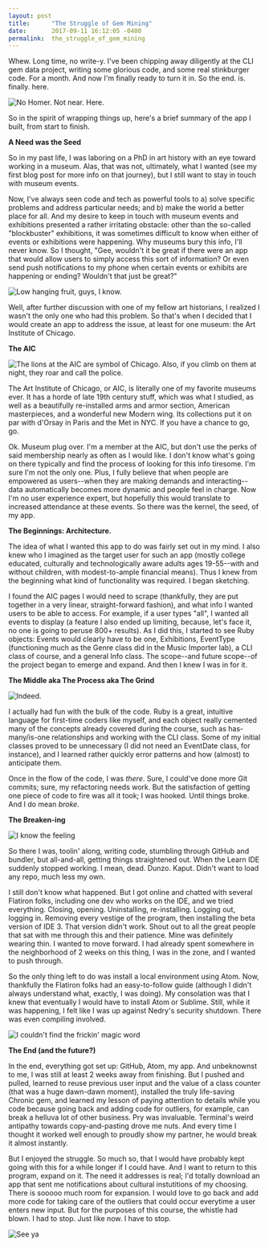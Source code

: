 ```yaml
---
layout: post
title:      "The Struggle of Gem Mining"
date:       2017-09-11 16:12:05 -0400
permalink:  the_struggle_of_gem_mining
---
```



Whew. Long time, no write-y. I've been chipping away diligently at the CLI gem data project, writing some glorious code, and some real stinkburger code. For a month. And now I'm finally ready to turn it in. So the end. is. finally. here. 

![No Homer. Not near. Here.](https://i.imgur.com/zvnPSaf.png)

So in the spirit of wrapping things up, here's a brief summary of the app I built, from start to finish.

**A Need was the Seed**

So in my past life, I was laboring on a PhD in art history with an eye toward working in a museum. Alas, that was not, ultimately, what I wanted (see my first blog post for more info on that journey), but I still want to stay in touch with museum events.

Now, I've always seen code and tech as powerful tools to a) solve specific problems and address particular needs; and b) make the world a better place for all. And my desire to keep in touch with museum events and exhibitions presented a rather irritating obstacle: other than the so-called "blockbuster" exhibitions, it was sometimes difficult to know when either of events or exhibitions were happening. Why museums bury this info, I'll never know. So I thought, "Gee, wouldn't it be great if there were an app that would allow users to simply access this sort of information? Or even send push notifications to my phone when certain events or exhibits are happening or ending? Wouldn't that just be great?"

![Low hanging fruit, guys, I know. ](https://i.imgur.com/FSxSRGL.jpg)

Well, after further discussion with one of my fellow art historians, I realized I wasn't the only one who had this problem. So that's when I decided that I would create an app to address the issue, at least for one museum: the Art Institute of Chicago.

**The AIC**

![The lions at the AIC are symbol of Chicago. Also, if you climb on them at night, they roar and call the police.](https://i.imgur.com/ofswBf7.jpg)

The Art Institute of Chicago, or AIC, is literally one of my favorite museums ever. It has a horde of late 19th century stuff, which was what I studied, as well as a beautifully re-installed arms and armor section, American masterpieces, and a wonderful new Modern wing. Its collections put it on par with d'Orsay in Paris and the Met in NYC. If you have a chance to go, go.

Ok. Museum plug over. I'm a member at the AIC, but don't use the perks of said membership nearly as often as I would like. I don't know what's going on there typically and find the process of looking for this info tiresome. I'm sure I'm not the only one. Plus, I fully believe that when people are empowered as users--when they are making demands and interacting--data automatically becomes more dynamic and people feel in charge. Now I'm no user experience expert, but hopefully this would translate to increased attendance at these events. So there was the kernel, the seed, of my app.

**The Beginnings: Architecture.**

The idea of what I wanted this app to do was fairly set out in my mind. I also knew who I imagined as the target user for such an app (mostly college educated, culturally and technologically aware adults ages 19-55--with and without children, with modest-to-ample financial means). Thus I knew from the beginning what kind of functionality was required. I began sketching.

I found the AIC pages I would need to scrape (thankfully, they are put together in a very linear, straight-forward fashion), and what info I wanted users to be able to access. For example, if a user types "all", I wanted all events to display (a feature I also ended up limiting, because, let's face it, no one is going to peruse 800+ results). As I did this, I started to see Ruby objects: Events would clearly have to be one, Exhibitions, EventType (functioning much as the Genre class did in the Music Importer lab), a CLI class of course, and a general Info class. The scope--and future scope--of the project began to emerge and expand. And then I knew I was in for it. 

**The Middle aka The Process aka The Grind**

![Indeed.](https://media.giphy.com/media/OCu7zWojqFA1W/giphy.gif)

I actually had fun with the bulk of the code. Ruby is a great, intuitive language for first-time coders like myself, and each object really cemented many of the concepts already covered during the course, such as has-many/is-one relationships and working with the CLI class. Some of my initial classes proved to be unnecessary (I did not need an EventDate class, for instance), and I learned rather quickly error patterns and how (almost) to anticipate them.

Once in the flow of the code, I was *there*. Sure, I could've done more Git commits; sure, my refactoring needs work. But the satisfaction of getting one piece of code to fire was all it took; I was hooked. Until things broke. And I do mean *broke.*

**The Breaken-ing**

![I know the feeling](https://media.giphy.com/media/dcOEiSBI8Gxzi/giphy.gif)

So there I was, toolin' along, writing code, stumbling through GitHub and bundler, but all-and-all, getting things straightened out. When the Learn IDE suddenly stopped working. I mean, dead. Dunzo. Kaput. Didn't want to load any repo, much less my own.

I still don't know what happened. But I got online and chatted with several Flatiron folks, including one dev who works on the IDE, and we tried everything. Closing, opening. Uninstalling, re-installing. Logging out, logging in. Removing every vestige of the program, then installing the beta version of IDE 3. That version didn't work. Shout out to all the great people that sat with me through this and their patience. Mine was definitely wearing thin. I wanted to move forward. I had already spent somewhere in the neighborhood of 2 weeks on this thing, I was in the zone, and I wanted to push through.

So the only thing left to do was install a local environment using Atom. Now, thankfully the Flatiron folks had an easy-to-follow guide (although I didn't always understand what, exactly, I was doing). My consolation was that I knew that eventually I would have to install Atom or Sublime. Still, while it was happening, I felt like I was up against Nedry's security shutdown. There was even compiling involved.

![I couldn't find the frickin' magic word](https://media.giphy.com/media/ZXIw1GQPMI7aU/giphy.gif)

**The End (and the future?)**

In the end, everything got set up: GitHub, Atom, my app. And unbeknownst to me, I was still at least 2 weeks away from finishing. But I pushed and pulled, learned to reuse previous user input and the value of a class counter (that was a huge dawn-dawn moment), installed the truly life-saving Chronic gem, and learned my lesson of paying attention to details while you code because going back and adding code for outliers, for example, can break a helluva lot of other business. Pry was invaluable. Terminal's weird antipathy towards copy-and-pasting drove me nuts. And every time I thought it worked well enough to proudly show my partner, he would break it almost instantly. 

But I enjoyed the struggle. So much so, that I would have probably kept going with this for a while longer if I could have. And I want to return to this program, expand on it. The need it addresses is real; I'd totally download an app that sent me notifications about cultural instutitions of my choosing. There is sooooo much room for expansion. I would love to go back and add more code for taking care of the outliers that could occur everytime a user enters new input. But for the purposes of this course, the whistle had blown. I had to stop. Just like now. I have to stop. 

![See ya](https://media.giphy.com/media/26tk1RUHNm9zbdoXK/giphy.gif)






